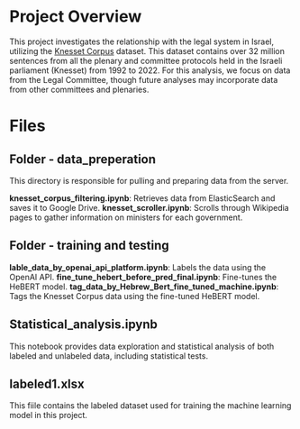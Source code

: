 # Project Overview
This project investigates the relationship with the legal system in Israel, utilizing the [Knesset Corpus](https://huggingface.co/datasets/HaifaCLGroup/KnessetCorpus) dataset. This dataset contains over 32 million sentences from all the plenary and committee protocols held in the Israeli parliament (Knesset) from 1992 to 2022. For this analysis, we focus on data from the Legal Committee, though future analyses may incorporate data from other committees and plenaries.


# Files

## Folder - data_preperation
This directory is responsible for pulling and preparing data from the server.

**knesset_corpus_filtering.ipynb**:  Retrieves data from ElasticSearch and saves it to Google Drive.
**knesset_scroller.ipynb**: Scrolls through Wikipedia pages to gather information on ministers for each government.

## Folder - training and testing


**lable_data_by_openai_api_platform.ipynb**: Labels the data using the OpenAI API.
**fine_tune_hebert_before_pred_final.ipynb**:  Fine-tunes the HeBERT model.
**tag_data_by_Hebrew_Bert_fine_tuned_machine.ipynb**: Tags the Knesset Corpus data using the fine-tuned HeBERT model.

## Statistical_analysis.ipynb
This notebook provides data exploration and statistical analysis of both labeled and unlabeled data, including statistical tests.

## labeled1.xlsx
This fiile contains the labeled dataset used for training the machine learning model in this project. 
